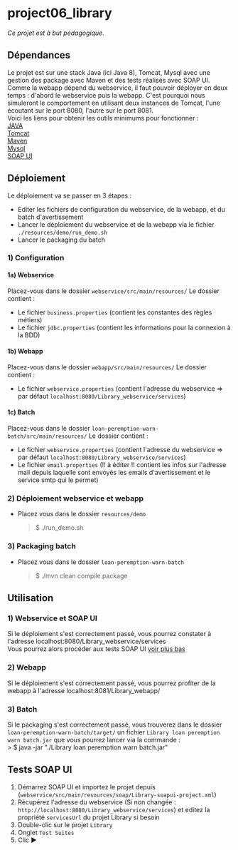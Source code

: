 # project06_library
*Ce projet est à but pédagogique*.

## Dépendances
Le projet est sur une stack Java (ici Java 8), Tomcat, Mysql avec une gestion des package avec Maven et des tests réalisés avec SOAP UI. Comme la webapp dépend du webservice, il faut pouvoir déployer en deux temps : d'abord le webservice puis la webapp. C'est pourquoi nous simuleront le comportement en utilisant deux instances de Tomcat, l'une écoutant sur le port 8080, l'autre sur le port 8081.  
Voici les liens pour obtenir les outils minimums pour fonctionner :  
[JAVA](https://www.oracle.com/technetwork/java/javaee/downloads/index.html)  
[Tomcat](https://tomcat.apache.org/download-90.cgi)  
[Maven](https://maven.apache.org/download.cgi)  
[Mysql](https://www.mysql.com/fr/downloads/)  
[SOAP UI](https://www.soapui.org/downloads/soapui.html)  
  
## Déploiement
Le déploiement va se passer en 3 étapes :  
- Editer les fichiers de configuration du webservice, de la webapp, et du batch d'avertissement
- Lancer le déploiement du webservice et de la webapp via le fichier `./resources/demo/run_demo.sh`
- Lancer le packaging du batch

### 1) Configuration
#### 1a) Webservice
Placez-vous dans le dossier `webservice/src/main/resources/`
Le dossier contient :  
- Le fichier `business.properties` (contient les constantes des règles métiers)  
- Le fichier `jdbc.properties` (contient les informations pour la connexion à la BDD)  
#### 1b) Webapp
Placez-vous dans le dossier `webapp/src/main/resources/`
Le dossier contient :    
- Le fichier `webservice.properties` (contient l'adresse du webservice => par défaut `localhost:8080/Library_webservice/services`)
#### 1c) Batch
Placez-vous dans le dossier `loan-peremption-warn-batch/src/main/resources/`
Le dossier contient :
- Le fichier `webservice.properties` (contient l'adresse du webservice => par défaut `localhost:8080/Library_webservice/services`)
- Le fichier `email.properties` (!! à éditer !! contient les infos sur l'adresse mail depuis laquelle sont envoyés les emails d'avertissement et le service smtp qui le permet)  
### 2) Déploiement webservice et webapp
- Placez vous dans le dossier `resources/demo`
    > $ ./run_demo.sh  
### 3) Packaging batch
- Placez vous dans le dossier `loan-peremption-warn-batch`  
    > $ ./mvn clean compile package   
    
## Utilisation
### 1) Webservice et SOAP UI
Si le déploiement s'est correctement passé, vous pourrez constater à l'adresse localhost:8080/Library_webservice/services  
Vous pourrez alors procéder aux tests SOAP UI [voir plus bas](#tests-soap-ui)
### 2) Webapp
Si le déploiement s'est correctement passé, vous pourrez profiter de la webapp à l'adresse localhost:8081/Library_webapp/
### 3) Batch
Si le packaging s'est correctement passé, vous trouverez dans le dossier `loan-peremption-warn-batch/target/` un fichier `Library loan peremption warn batch.jar` que vous pourrez lancer via la commande :  
    > $ java -jar "./Library loan peremption warn batch.jar"

## Tests SOAP UI
1) Démarrez SOAP UI et importez le projet depuis (`webservice/src/main/resources/soap/Library-soapui-project.xml`)
2) Récupérez l'adresse du webservice (Si non changée : `http://localhost:8080/Library_webservice/services`) et editez la propriété `servicesUrl` du projet Library si besoin
3) Double-clic sur le projet `Library`
4) Onglet `Test Suites`
5) Clic :arrow_forward:
